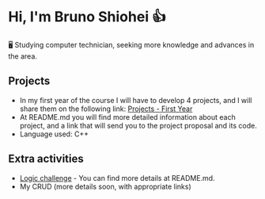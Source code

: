 # Hi, I'm Bruno Shiohei 👍

🖥️ Studying computer technician, seeking more knowledge and advances in the area.

## Projects
- In my first year of the course I will have to develop 4 projects, and I will share them on the following link: [Projects - First Year](https://github.com/shioheii/projects-1st-year)
- At README.md you will find more detailed information about each project, and a link that will send you to the project proposal and its code.
- Language used: C++

## Extra activities
- [Logic challenge](https://github.com/shioheii/Desafio-de-Logica) - You can find more details at README.md. 
- My CRUD (more details soon, with appropriate links)

<!---
shioheii/shioheii is a ✨ special ✨ repository because its `README.md` (this file) appears on your GitHub profile.
You can click the Preview link to take a look at your changes.
--->
